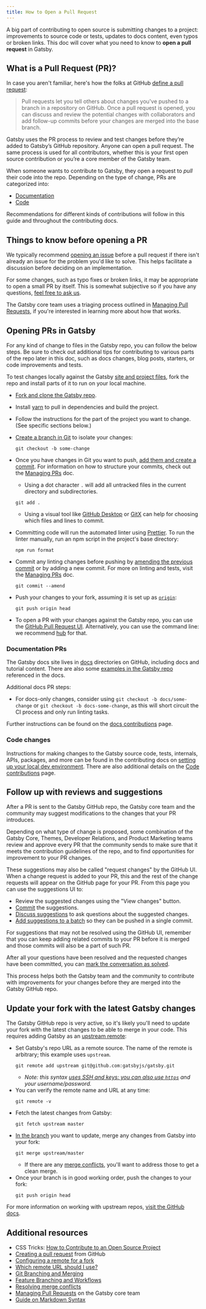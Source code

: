 ```yaml
---
title: How to Open a Pull Request
---
```


A big part of contributing to open source is submitting changes to a project: improvements to source code or tests, updates to docs content, even typos or broken links. This doc will cover what you need to know to **open a pull request** in Gatsby.

## What is a Pull Request (PR)?

In case you aren't familiar, here's how the folks at GitHub [define a pull request](https://help.github.com/en/articles/about-pull-requests):

> Pull requests let you tell others about changes you've pushed to a branch in a repository on GitHub. Once a pull request is opened, you can discuss and review the potential changes with collaborators and add follow-up commits before your changes are merged into the base branch.

Gatsby uses the PR process to review and test changes before they’re added to Gatsby’s GitHub repository. Anyone can open a pull request. The same process is used for all contributors, whether this is your first open source contribution or you’re a core member of the Gatsby team.

When someone wants to contribute to Gatsby, they open a request to _pull_ their code into the repo. Depending on the type of change, PRs are categorized into:

- [Documentation](#documentation-prs)
- [Code](#code-changes)

Recommendations for different kinds of contributions will follow in this guide and throughout the contributing docs.

## Things to know before opening a PR

We typically recommend [opening an issue](/contributing/how-to-file-an-issue/) before a pull request if there isn't already an issue for the problem you'd like to solve. This helps facilitate a discussion before deciding on an implementation.

For some changes, such as typo fixes or broken links, it may be appropriate to open a small PR by itself. This is somewhat subjective so if you have any questions, [feel free to ask us](/contributing/how-to-contribute/#not-sure-how-to-start-contributing).

The Gatsby core team uses a triaging process outlined in [Managing Pull Requests](/contributing/managing-pull-requests/), if you're interested in learning more about how that works.

## Opening PRs in Gatsby

For any kind of change to files in the Gatsby repo, you can follow the below steps. Be sure to check out additional tips for contributing to various parts of the repo later in this doc, such as docs changes, blog posts, starters, or code improvements and tests.

To test changes locally against the Gatsby [site and project files](https://github.com/gatsbyjs/gatsby), fork the repo and install parts of it to run on your local machine.

- [Fork and clone the Gatsby repo](/contributing/setting-up-your-local-dev-environment/#gatsby-repo-instructions).

- Install [yarn](https://yarnpkg.com/) to pull in dependencies and build the project.

- Follow the instructions for the part of the project you want to change. (See specific sections below.)

- [Create a branch in Git](https://git-scm.com/book/en/v2/Git-Branching-Basic-Branching-and-Merging) to isolate your changes:

  ```shell
  git checkout -b some-change
  ```

- Once you have changes in Git you want to push, [add them and create a commit](https://help.github.com/en/articles/adding-a-file-to-a-repository-using-the-command-line). For information on how to structure your commits, check out the [Managing PRs](/contributing/managing-pull-requests/#commit-and-pr-title) doc.

  - Using a dot character `.` will add all untracked files in the current directory and subdirectories.

  ```shell
  git add .
  ```

  - Using a visual tool like [GitHub Desktop](https://desktop.github.com/) or [GitX](https://rowanj.github.io/gitx/) can help for choosing which files and lines to commit.

- Committing code will run the automated linter using [Prettier](https://prettier.io). To run the linter manually, run an npm script in the project's base directory:

  ```shell
  npm run format
  ```

- Commit any linting changes before pushing by [amending the previous commit](https://help.github.com/en/articles/changing-a-commit-message) or by adding a new commit. For more on linting and tests, visit the [Managing PRs](/contributing/managing-pull-requests/#automated-checks) doc.

  ```shell
  git commit --amend
  ```

- Push your changes to your fork, assuming it is set up as [`origin`](https://www.git-tower.com/learn/git/glossary/origin):

  ```shell
  git push origin head
  ```

- To open a PR with your changes against the Gatsby repo, you can use the [GitHub Pull Request UI](https://help.github.com/en/articles/creating-a-pull-request). Alternatively, you can use the command line: we recommend [hub](https://github.com/github/hub) for that.

### Documentation PRs

The Gatsby docs site lives in [docs](https://github.com/gatsbyjs/gatsby/tree/master/docs) directories on GitHub, including docs and tutorial content. There are also some [examples in the Gatsby repo](https://github.com/gatsbyjs/gatsby/tree/master/examples) referenced in the docs.

Additional docs PR steps:

- For docs-only changes, consider using `git checkout -b docs/some-change` or `git checkout -b docs-some-change`, as this will short circuit the CI process and only run linting tasks.

Further instructions can be found on the [docs contributions](/contributing/docs-contributions/) page.

### Code changes

Instructions for making changes to the Gatsby source code, tests, internals, APIs, packages, and more can be found in the contributing docs on [setting up your local dev environment](/contributing/setting-up-your-local-dev-environment/). There are also additional details on the [Code contributions](/contributing/code-contributions/) page.

## Follow up with reviews and suggestions

After a PR is sent to the Gatsby GitHub repo, the Gatsby core team and the community may suggest modifications to the changes that your PR introduces.

Depending on what type of change is proposed, some combination of the Gatsby Core, Themes, Developer Relations, and Product Marketing teams review and approve every PR that the community sends to make sure that it meets the contribution guidelines of the repo, and to find opportunities for improvement to your PR changes.

These suggestions may also be called "request changes" by the GitHub UI. When a change request is added to your PR, this and the rest of the change requests will appear on the GitHub page for your PR. From this page you can use the suggestions UI to:

- Review the suggested changes using the "View changes" button.
- [Commit](https://help.github.com/en/articles/incorporating-feedback-in-your-pull-request#applying-suggested-changes) the suggestions.
- [Discuss suggestions](https://help.github.com/en/articles/about-conversations-on-github) to ask questions about the suggested changes.
- [Add suggestions to a batch](https://help.github.com/en/articles/incorporating-feedback-in-your-pull-request#applying-suggested-changes) so they can be pushed in a single commit.

For suggestions that may not be resolved using the GitHub UI, remember that you can keep adding related commits to your PR before it is merged and those commits will also be a part of such PR.

After all your questions have been resolved and the requested changes have been committed, you can [mark the conversation as solved](https://help.github.com/en/articles/commenting-on-a-pull-request#resolving-conversations).

This process helps both the Gatsby team and the community to contribute with improvements for your changes before they are merged into the Gatsby GitHub repo.

## Update your fork with the latest Gatsby changes

The Gatsby GitHub repo is very active, so it's likely you'll need to update your fork with the latest changes to be able to merge in your code. This requires adding Gatsby as an [upstream remote](https://help.github.com/en/articles/configuring-a-remote-for-a-fork):

- Set Gatsby's repo URL as a remote source. The name of the remote is arbitrary; this example uses `upstream`.
  ```shell
  git remote add upstream git@github.com:gatsbyjs/gatsby.git
  ```
  - _Note: this syntax [uses SSH and keys: you can also use `https`](https://help.github.com/en/articles/which-remote-url-should-i-use) and your username/password._
- You can verify the remote name and URL at any time:
  ```shell
  git remote -v
  ```
- Fetch the latest changes from Gatsby:
  ```shell
  git fetch upstream master
  ```
- [In the branch](https://git-scm.com/book/en/v2/Git-Branching-Basic-Branching-and-Merging) you want to update, merge any changes from Gatsby into your fork:
  ```shell
  git merge upstream/master
  ```
  - If there are any [merge conflicts](https://help.github.com/en/articles/resolving-a-merge-conflict-on-github), you'll want to address those to get a clean merge.
- Once your branch is in good working order, push the changes to your fork:
  ```shell
  git push origin head
  ```

For more information on working with upstream repos, [visit the GitHub docs](https://help.github.com/en/articles/configuring-a-remote-for-a-fork).

## Additional resources

- CSS Tricks: [How to Contribute to an Open Source Project](https://css-tricks.com/how-to-contribute-to-an-open-source-project/)
- [Creating a pull request](https://help.github.com/en/articles/creating-a-pull-request) from GitHub
- [Configuring a remote for a fork](https://help.github.com/en/articles/configuring-a-remote-for-a-fork)
- [Which remote URL should I use?](https://help.github.com/en/articles/which-remote-url-should-i-use)
- [Git Branching and Merging](https://git-scm.com/book/en/v2/Git-Branching-Basic-Branching-and-Merging)
- [Feature Branching and Workflows](https://git-scm.com/book/en/v1/Git-Branching-Branching-Workflows)
- [Resolving merge conflicts](https://help.github.com/en/articles/resolving-a-merge-conflict-on-github)
- [Managing Pull Requests](/contributing/managing-pull-requests/) on the Gatsby core team
- [Guide on Markdown Syntax](/docs/reference/markdown-syntax/)
